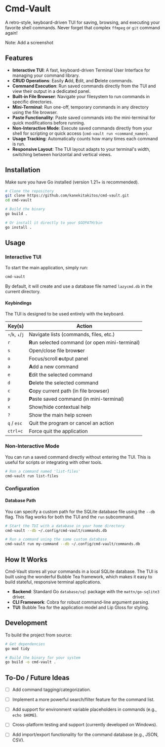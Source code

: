 # Cmd-Vault

A retro-style, keyboard-driven TUI for saving, browsing, and executing your favorite shell commands. Never forget that complex `ffmpeg` or `git` command again!

Note: Add a screenshot 

## Features

*   **Interactive TUI**: A fast, keyboard-driven Terminal User Interface for managing your command library.
*   **CRUD Operations**: Easily **A**dd, **E**dit, and **D**elete commands.
*   **Command Execution**: Run saved commands directly from the TUI and view their output in a dedicated panel.
*   **Built-in File Browser**: Navigate your filesystem to run commands in specific directories.
*   **Mini-Terminal**: Run one-off, temporary commands in any directory using the file browser.
*   **Paste Functionality**: Paste saved commands into the mini-terminal for quick modifications before running.
*   **Non-Interactive Mode**: Execute saved commands directly from your shell for scripting or quick access (`cmd-vault run <command_name>`).
*   **Usage Tracking**: Automatically counts how many times each command is run.
*   **Responsive Layout**: The TUI layout adapts to your terminal's width, switching between horizontal and vertical views.

## Installation

Make sure you have Go installed (version 1.21+ is recommended).

```sh
# Clone the repository
git clone https://github.com/kanekitakitos/cmd-vault.git
cd cmd-vault

# Build the binary
go build .

# Or install it directly to your $GOPATH/bin
go install .
```

## Usage

### Interactive TUI

To start the main application, simply run:

```sh
cmd-vault
```

By default, it will create and use a database file named `lazycmd.db` in the current directory.

#### Keybindings

The TUI is designed to be used entirely with the keyboard.

| Key(s)      | Action                                       |
|-------------|----------------------------------------------|
| `↑`/`k`, `↓`/`j`| Navigate lists (commands, files, etc.)       |
| `r`         | **R**un selected command (or open mini-terminal) |
| `s`         | Open/close file brow**s**er                  |
| `o`         | Focus/scroll **o**utput panel                |
| `a`         | **A**dd a new command                        |
| `e`         | **E**dit the selected command                |
| `d`         | **D**elete the selected command              |
| `c`         | **C**opy current path (in file browser)      |
| `p`         | **P**aste saved command (in mini-terminal)   |
| `x`         | Show/hide contextual help                    |
| `?`         | Show the main help screen                    |
| `q` / `esc` | Quit the program or cancel an action         |
| `ctrl+c`    | Force quit the application                   |

### Non-Interactive Mode

You can run a saved command directly without entering the TUI. This is useful for scripts or integrating with other tools.

```sh
# Run a command named 'list-files'
cmd-vault run list-files
```

### Configuration

#### Database Path

You can specify a custom path for the SQLite database file using the `--db` flag. This flag works for both the TUI and the `run` subcommand.

```sh
# Start the TUI with a database in your home directory
cmd-vault --db ~/.config/cmd-vault/commands.db

# Run a command using the same custom database
cmd-vault run my-command --db ~/.config/cmd-vault/commands.db
```

## How It Works

Cmd-Vault stores all your commands in a local SQLite database. The TUI is built using the wonderful Bubble Tea framework, which makes it easy to build stateful, responsive terminal applications.

*   **Backend**: Standard Go `database/sql` package with the `mattn/go-sqlite3` driver.
*   **CLI Framework**: Cobra for robust command-line argument parsing.
*   **TUI**: Bubble Tea for the application model and Lip Gloss for styling.

## Development

To build the project from source:

```sh
# Get dependencies
go mod tidy

# Build the binary for your system
go build -o cmd-vault .
```

## To-Do / Future Ideas

- [ ] Add command tagging/categorization.
- [ ] Implement a more powerful search/filter feature for the command list.
- [ ] Add support for environment variable placeholders in commands (e.g., `echo $HOME`).
- [ ] Cross-platform testing and support (currently developed on Windows).
- [ ] Add import/export functionality for the command database (e.g., JSON, CSV).

